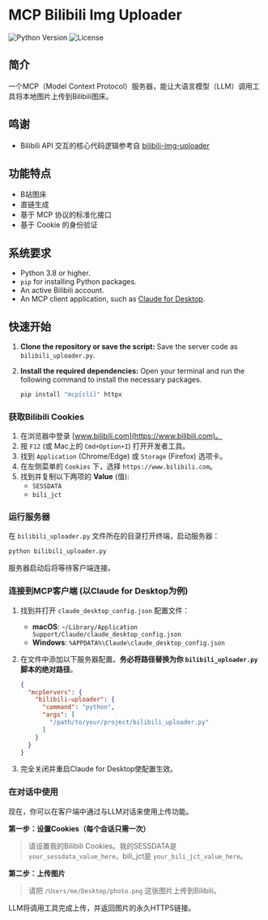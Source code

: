 # MCP Bilibili Img Uploader

![Python Version](https://img.shields.io/badge/python-3.8+-blue.svg)
![License](https://img.shields.io/badge/license-MIT-green.svg)

## 简介
一个MCP（Model Context Protocol）服务器，能让大语言模型（LLM）调用工具将本地图片上传到Bilibili图床。

## 鸣谢
- Bilibili API 交互的核心代码逻辑参考自 [bilibili-img-uploader](https://github.com/xlzy520/bilibili-img-uploader)

## 功能特点
- B站图床
- 直链生成
- 基于 MCP 协议的标准化接口
- 基于 Cookie 的身份验证

## 系统要求
-   Python 3.8 or higher.
-   `pip` for installing Python packages.
-   An active Bilibili account.
-   An MCP client application, such as [Claude for Desktop](https://www.claude.ai/download).

## 快速开始
1.  **Clone the repository or save the script:**
    Save the server code as `bilibili_uploader.py`.
2.  **Install the required dependencies:**
    Open your terminal and run the following command to install the necessary packages.

    ```bash
    pip install "mcp[cli]" httpx
    ```

### 获取Bilibili Cookies
1.  在浏览器中登录 [www.bilibili.com](https://www.bilibili.com)。
2.  按 `F12` (或 Mac上的 `Cmd+Option+I`) 打开开发者工具。
3.  找到 `Application` (Chrome/Edge) 或 `Storage` (Firefox) 选项卡。
4.  在左侧菜单的 `Cookies` 下，选择 `https://www.bilibili.com`。
5.  找到并复制以下两项的 **Value** (值):
    *   `SESSDATA`
    *   `bili_jct`

### 运行服务器

在 `bilibili_uploader.py` 文件所在的目录打开终端，启动服务器：
```bash
python bilibili_uploader.py
```
服务器启动后将等待客户端连接。

### 连接到MCP客户端 (以Claude for Desktop为例)

1.  找到并打开 `claude_desktop_config.json` 配置文件：
    *   **macOS**: `~/Library/Application Support/Claude/claude_desktop_config.json`
    *   **Windows**: `%APPDATA%\Claude\claude_desktop_config.json`

2.  在文件中添加以下服务器配置。**务必将路径替换为你 `bilibili_uploader.py` 脚本的绝对路径**。

    ```json
    {
      "mcpServers": {
        "bilibili-uploader": {
          "command": "python",
          "args": [
            "/path/to/your/project/bilibili_uploader.py"
          ]
        }
      }
    }
    ```

3.  完全关闭并重启Claude for Desktop使配置生效。

### 在对话中使用

现在，你可以在客户端中通过与LLM对话来使用上传功能。

**第一步：设置Cookies（每个会话只需一次）**
> 请设置我的Bilibili Cookies。我的SESSDATA是 `your_sessdata_value_here`，bili_jct是 `your_bili_jct_value_here`。

**第二步：上传图片**
> 请把 `/Users/me/Desktop/photo.png` 这张图片上传到Bilibili。

LLM将调用工具完成上传，并返回图片的永久HTTPS链接。

